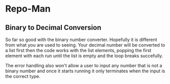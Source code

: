 # Repo-Man 

## Binary to Decimal Conversion 

So far so good with the binary number converter. Hopefully it is different from what you are used to seeing. Your decimal number will be converted to a list first then the code works with the list elements, popping the first element with each run until the list is empty and the loop breaks succefully. 

The error handling also won't allow a user to input any number that is not a binary number and once it starts running it only terminates when the input is the correct type. 
